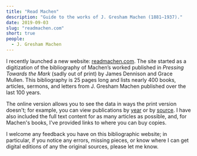 ```yaml
---
title: "Read Machen"
description: "Guide to the works of J. Gresham Machen (1881–1937)."
date: 2019-09-03
slug: "readmachen.com"
short: true
people:
  - J. Gresham Machen
---
```


I recently launched a new website: [readmachen.com](https://readmachen.com). The site started as a digitization of the bibliography of Machen’s worked published in _Pressing Towards the Mark_ (sadly out of print) by James Dennison and Grace Mullen. This bibliography is 25 pages long and lists nearly 400 books, articles, sermons, and letters from J. Gresham Machen published over the last 100 years.

The online version allows you to see the data in ways the print version doesn't; for example, you can view publications by [year](https://www.readmachen.com/years/) or by [source](https://www.readmachen.com/sources/). I have also included the full text content for as many articles as possible, and, for Machen's books, I've provided links to where you can buy copies.

I welcome any feedback you have on this bibliographic website; in particular, if you notice any errors, missing pieces, or know where I can get digital editions of any the original sources, please let me know.
